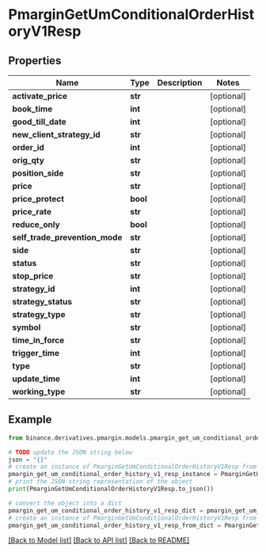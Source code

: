 # PmarginGetUmConditionalOrderHistoryV1Resp


## Properties

Name | Type | Description | Notes
------------ | ------------- | ------------- | -------------
**activate_price** | **str** |  | [optional] 
**book_time** | **int** |  | [optional] 
**good_till_date** | **int** |  | [optional] 
**new_client_strategy_id** | **str** |  | [optional] 
**order_id** | **int** |  | [optional] 
**orig_qty** | **str** |  | [optional] 
**position_side** | **str** |  | [optional] 
**price** | **str** |  | [optional] 
**price_protect** | **bool** |  | [optional] 
**price_rate** | **str** |  | [optional] 
**reduce_only** | **bool** |  | [optional] 
**self_trade_prevention_mode** | **str** |  | [optional] 
**side** | **str** |  | [optional] 
**status** | **str** |  | [optional] 
**stop_price** | **str** |  | [optional] 
**strategy_id** | **int** |  | [optional] 
**strategy_status** | **str** |  | [optional] 
**strategy_type** | **str** |  | [optional] 
**symbol** | **str** |  | [optional] 
**time_in_force** | **str** |  | [optional] 
**trigger_time** | **int** |  | [optional] 
**type** | **str** |  | [optional] 
**update_time** | **int** |  | [optional] 
**working_type** | **str** |  | [optional] 

## Example

```python
from binance.derivatives.pmargin.models.pmargin_get_um_conditional_order_history_v1_resp import PmarginGetUmConditionalOrderHistoryV1Resp

# TODO update the JSON string below
json = "{}"
# create an instance of PmarginGetUmConditionalOrderHistoryV1Resp from a JSON string
pmargin_get_um_conditional_order_history_v1_resp_instance = PmarginGetUmConditionalOrderHistoryV1Resp.from_json(json)
# print the JSON string representation of the object
print(PmarginGetUmConditionalOrderHistoryV1Resp.to_json())

# convert the object into a dict
pmargin_get_um_conditional_order_history_v1_resp_dict = pmargin_get_um_conditional_order_history_v1_resp_instance.to_dict()
# create an instance of PmarginGetUmConditionalOrderHistoryV1Resp from a dict
pmargin_get_um_conditional_order_history_v1_resp_from_dict = PmarginGetUmConditionalOrderHistoryV1Resp.from_dict(pmargin_get_um_conditional_order_history_v1_resp_dict)
```
[[Back to Model list]](../README.md#documentation-for-models) [[Back to API list]](../README.md#documentation-for-api-endpoints) [[Back to README]](../README.md)


